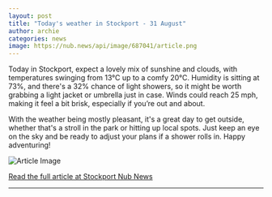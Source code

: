 ```yaml
---
layout: post
title: "Today's weather in Stockport - 31 August"
author: archie
categories: news
image: https://nub.news/api/image/687041/article.png
---
```

Today in Stockport, expect a lovely mix of sunshine and clouds, with temperatures swinging from 13°C up to a comfy 20°C. Humidity is sitting at 73%, and there's a 32% chance of light showers, so it might be worth grabbing a light jacket or umbrella just in case. Winds could reach 25 mph, making it feel a bit brisk, especially if you’re out and about. 

With the weather being mostly pleasant, it's a great day to get outside, whether that's a stroll in the park or hitting up local spots. Just keep an eye on the sky and be ready to adjust your plans if a shower rolls in. Happy adventuring!

![Article Image](https://nub.news/api/image/687041/article.png)

[Read the full article at Stockport Nub News](https://stockport.nub.news/news/weather-news/todays-weather-in-stockport-31-august-270413)

---
